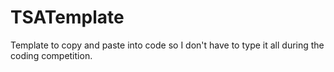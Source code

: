 # TSATemplate
Template to copy and paste into code so I don't have to type it all during the coding competition. 

